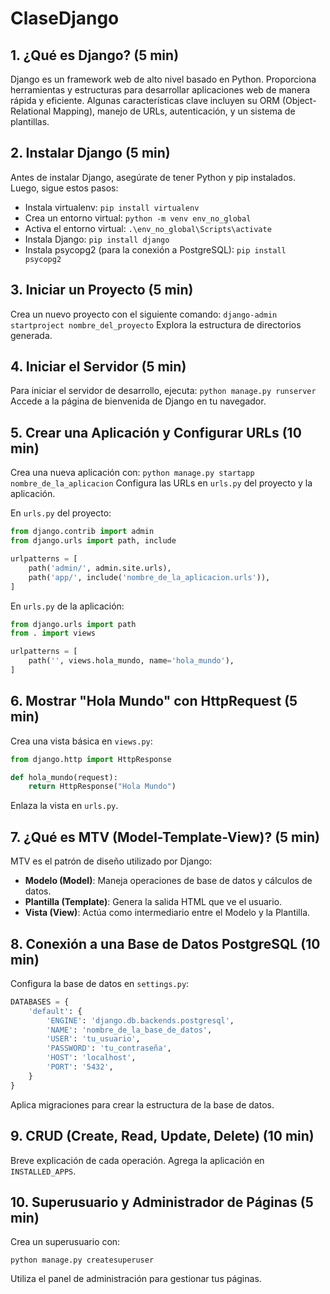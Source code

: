 # ClaseDjango

## 1. ¿Qué es Django? (5 min)
Django es un framework web de alto nivel basado en Python. Proporciona herramientas y estructuras para desarrollar aplicaciones web de manera rápida y eficiente. Algunas características clave incluyen su ORM (Object-Relational Mapping), manejo de URLs, autenticación, y un sistema de plantillas.

## 2. Instalar Django (5 min)
Antes de instalar Django, asegúrate de tener Python y pip instalados. Luego, sigue estos pasos:
- Instala virtualenv: `pip install virtualenv`
- Crea un entorno virtual: `python -m venv env_no_global`
- Activa el entorno virtual: `.\env_no_global\Scripts\activate`
- Instala Django: `pip install django`
- Instala psycopg2 (para la conexión a PostgreSQL): `pip install psycopg2`

## 3. Iniciar un Proyecto (5 min)
Crea un nuevo proyecto con el siguiente comando:
```django-admin startproject nombre_del_proyecto```
Explora la estructura de directorios generada.

## 4. Iniciar el Servidor (5 min)
Para iniciar el servidor de desarrollo, ejecuta:
`python manage.py runserver`
Accede a la página de bienvenida de Django en tu navegador.

## 5. Crear una Aplicación y Configurar URLs (10 min)
Crea una nueva aplicación con:
`python manage.py startapp nombre_de_la_aplicacion`
Configura las URLs en `urls.py` del proyecto y la aplicación.

En `urls.py` del proyecto:
```python
from django.contrib import admin
from django.urls import path, include

urlpatterns = [
    path('admin/', admin.site.urls),
    path('app/', include('nombre_de_la_aplicacion.urls')),
]
```

En `urls.py` de la aplicación:
```python
from django.urls import path
from . import views

urlpatterns = [
    path('', views.hola_mundo, name='hola_mundo'),
]
```

## 6. Mostrar "Hola Mundo" con HttpRequest (5 min)
Crea una vista básica en `views.py`:
```python
from django.http import HttpResponse

def hola_mundo(request):
    return HttpResponse("Hola Mundo")
```
Enlaza la vista en `urls.py`.

## 7. ¿Qué es MTV (Model-Template-View)? (5 min)
MTV es el patrón de diseño utilizado por Django:
- **Modelo (Model)**: Maneja operaciones de base de datos y cálculos de datos.
- **Plantilla (Template)**: Genera la salida HTML que ve el usuario.
- **Vista (View)**: Actúa como intermediario entre el Modelo y la Plantilla.

## 8. Conexión a una Base de Datos PostgreSQL (10 min)
Configura la base de datos en `settings.py`:
```python
DATABASES = {
    'default': {
        'ENGINE': 'django.db.backends.postgresql',
        'NAME': 'nombre_de_la_base_de_datos',
        'USER': 'tu_usuario',
        'PASSWORD': 'tu_contraseña',
        'HOST': 'localhost',
        'PORT': '5432',
    }
}
```
Aplica migraciones para crear la estructura de la base de datos.

## 9. CRUD (Create, Read, Update, Delete) (10 min)
Breve explicación de cada operación. Agrega la aplicación en `INSTALLED_APPS`.

## 10. Superusuario y Administrador de Páginas (5 min)
Crea un superusuario con:
```
python manage.py createsuperuser
```
Utiliza el panel de administración para gestionar tus páginas.
```
